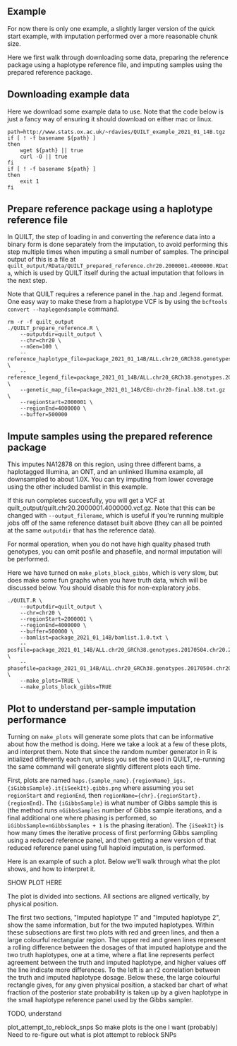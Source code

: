 ## Example

For now there is only one example, a slightly larger version of the quick start example, with imputation performed over a more reasonable chunk size.

Here we first walk through downloading some data, preparing the reference package using a haplotype reference file, and imputing samples using the prepared reference package. 


## Downloading example data
Here we download some example data to use. Note that the code below is just a fancy way of ensuring it should download on either mac or linux.
```
path=http://www.stats.ox.ac.uk/~rdavies/QUILT_example_2021_01_14B.tgz
if [ ! -f basename ${path} ]
then
    wget ${path} || true
    curl -O || true
fi
if [ ! -f basename ${path} ]
then
    exit 1
fi
```




## Prepare reference package using a haplotype reference file
In QUILT, the step of loading in and converting the reference data into a binary form is done separately from the imputation, to avoid performing this step multiple times when imputing a small number of samples. The principal output of this is a file at `quilt_output/RData/QUILT_prepared_reference.chr20.2000001.4000000.RData`, which is used by QUILT itself during the actual imputation that follows in the next step.

Note that QUILT requires a reference panel in the .hap and .legend format. One easy way to make these from a haplotype VCF is by using the `bcftools convert --haplegendsample` command.
```
rm -r -f quilt_output
./QUILT_prepare_reference.R \
    --outputdir=quilt_output \
    --chr=chr20 \
    --nGen=100 \
    --reference_haplotype_file=package_2021_01_14B/ALL.chr20_GRCh38.genotypes.20170504.chr20.2000001.4000000.noNA12878.hap.gz \
    --reference_legend_file=package_2021_01_14B/ALL.chr20_GRCh38.genotypes.20170504.chr20.2000001.4000000.noNA12878.legend.gz \
    --genetic_map_file=package_2021_01_14B/CEU-chr20-final.b38.txt.gz \
    --regionStart=2000001 \
    --regionEnd=4000000 \
    --buffer=500000
```




## Impute samples using the prepared reference package
This imputes NA12878 on this region, using three different bams, a haplotagged Illumina, an ONT, and an unlinked Illumina example, all downsampled to about 1.0X. You can try imputing from lower coverage using the other included bamlist in this example.

If this run completes succesfully, you will get a VCF at quilt_output/quilt.chr20.2000001.4000000.vcf.gz. Note that this can be changed with `--output_filename`, which is useful if you're running multiple jobs off of the same reference dataset built above (they can all be pointed at the same `outputdir` that has the reference data).

For normal operation, when you do not have high quality phased truth genotypes, you can omit posfile and phasefile, and normal imputation will be performed.

Here we have turned on `make_plots_block_gibbs`, which is very slow, but does make some fun graphs when you have truth data, which will be discussed below. You should disable this for non-explaratory jobs.

```
./QUILT.R \
    --outputdir=quilt_output \
    --chr=chr20 \
    --regionStart=2000001 \
    --regionEnd=4000000 \
    --buffer=500000 \
    --bamlist=package_2021_01_14B/bamlist.1.0.txt \
    --posfile=package_2021_01_14B/ALL.chr20_GRCh38.genotypes.20170504.chr20.2000001.4000000.posfile.txt \
    --phasefile=package_2021_01_14B/ALL.chr20_GRCh38.genotypes.20170504.chr20.2000001.4000000.phasefile.txt \
    --make_plots=TRUE \
    --make_plots_block_gibbs=TRUE
```    

## Plot to understand per-sample imputation performance

Turning on `make_plots` will generate some plots that can be informative about how the method is doing. Here we take a look at a few of these plots, and interpret them. Note that since the random number generator in R is intialized differently each run, unless you set the seed in QUILT, re-running the same command will generate slightly different plots each time.

First, plots are named `haps.{sample_name}.{regionName}_igs.{iGibbsSample}.it{iSeekIt}.gibbs.png` where assuming you set `regionStart` and `regionEnd`, then `regionName={chr}.{regionStart}.{regionEnd}`. The `{iGibbsSample}` is what number of Gibbs sample this is (the method runs `nGibbsSamples` number of Gibbs sample iterations, and a final additional one where phasing is performed, so `iGibbsSample=nGibbsSamples + 1` is the phasing iteration). The `{iSeekIt}` is how many times the iterative process of first performing Gibbs sampling using a reduced reference panel, and then getting a new version of that reduced reference panel using full haploid imputation, is performed.

Here is an example of such a plot. Below we'll walk through what the plot shows, and how to interpret it.

SHOW PLOT HERE

The plot is divided into sections. All sections are aligned vertically, by physical position.

The first two sections, "Imputed haplotype 1" and "Imputed haplotype 2", show the same information, but for the two imputed haplotypes. Within these subsections are first two plots with red and green lines, and then a large colourful rectangular region. The upper red and green lines represent a rolling difference between the dosages of that imputed haplotype and the two truth haplotypes, one at a time, where a flat line represents perfect agreement between the truth and imputed haplotype, and higher values off the line indicate more differences. To the left is an r2 correlation between the truth and imputed haplotype dosage. Below these, the large colourful rectangle gives, for any given physical position, a stacked bar chart of what fraction of the posterior state probability is taken up by a given haplotype in the small haplotype reference panel used by the Gibbs sampler.






TODO, understand 

plot_attempt_to_reblock_snps
So make plots is the one I want (probably)
Need to re-figure out what is plot attempt to reblock SNPs

